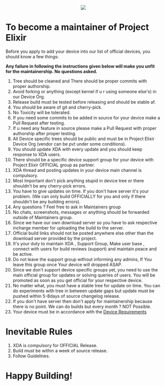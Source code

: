 <p align="center">
  <img src="https://i.imgur.com/HkvVB5q.jpg" />
</p>

# To become a maintainer of Project Elixir

Before you apply to add your device into our list of official devices, you should know a few things:

**Any failure in following the instructions given below will make you unfit for the maintainership. No questions asked.**

1. Tree should be cleaned and There should be proper commits with proper authorship.
2. Avoid forking or anything (except kernel if u r using someone else's) in our Device Org.
3. Release build must be tested before releasing and should be stable af. 
4. You should be aware of git and cherry-pick.
5. No Toxicity will be tolerated.
6. If you need some commits to be added in source for your device make a Pull Request after testing.
7. If u need any feature in source please make a Pull Request with proper authorship after proper testing.
8. All Device specific trees should be public and must be in Project Elixir Device Org (vendor can be pvt under some conditions).
9. You should update XDA with every update and you should keep response to XDA users.
10. There should be a specific device support group for your device with Project Elixir OFFICIAL group as partner.
11. XDA thread and posting updates in your device main channel is compulsory.
12. Most Important don't pick anything stupid in device tree or there shouldn't be any cherry-pick errors.
13. You have to give updates on time. If you don't have server it's your problem. (We can only build OFFICIALLY for you and only if there shouldn't be any building errors).
14. Any questions ? Feel free to ask in Maintainers group
15. No chats, screenshots, messages or anything should be forwarded outside of Maintainers group.
16. Since we have our own download server so you have to ask respective incharge member for uploading the build to the server.
17. Official build links should not be posted anywhere else other than the download server provided by the project.
18. It's your duty to maintain XDA , Support Group, Make user base , connect with users for build reviews (support) and maintain peace and be active.
19. Do not leave the support group without informing any admins, If You leave this group once Your device will dropped ASAP.
20. Since we don't support device specific groups yet, you need to use the main official group for updates or solving queries of users. You will be promoted as soon as you get official for your respective device.
21. No matter what, you must have a stable tree for update on time. You can do experiments with tree in between update gaps but update must be pushed within 5-8days of source changelog release.
22. If you don't have server then don't apply for maintainership because there is no point. We can do builds but every month ? NOT Possible.
23. Your device must be in accordance with the [Device Requirements](https://github.com/Project-Elixir/docs/blob/master/device_requirements.md)

# Inevitable Rules
1. XDA is compulsory for OFFICIAL Release.
2. Build must be within a week of source release.
3. Follow Guidelines.


# Happy Building! 
